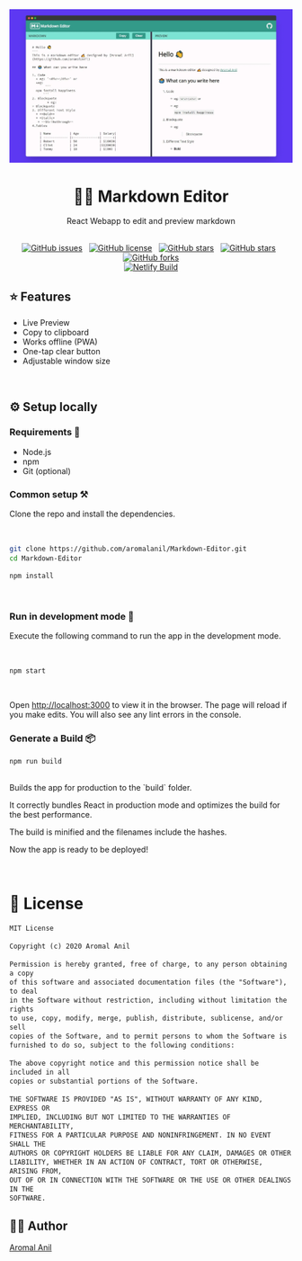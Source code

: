 
<div align="center">
<img src="https://raw.githubusercontent.com/aromalanil/Markdown-Editor/master/art/demo.webp" />
<h1>✍🏻 Markdown Editor</h1>
<p>React Webapp to edit and preview markdown<p/><br/>
<a href="https://github.com/aromalanil/Markdown-Editor/issues"><img alt="GitHub issues" src="https://img.shields.io/github/issues/aromalanil/Markdown-Editor?style=for-the-badge"></a>&nbsp;&nbsp;
<a href="https://github.com/aromalanil/Markdown-Editor/blob/master/LICENSE"><img alt="GitHub license" src="https://img.shields.io/github/license/aromalanil/Markdown-Editor?style=for-the-badge"></a>&nbsp;&nbsp;
<a href="https://github.com/aromalanil/Markdown-Editor/stargazers"><img alt="GitHub stars" src="https://img.shields.io/github/stars/aromalanil/Markdown-Editor?style=for-the-badge"></a>&nbsp;&nbsp;
<a href="https://github.com/aromalanil/Markdown-Editor"><img alt="GitHub stars" src="https://img.shields.io/github/repo-size/aromalanil/Markdown-Editor?style=for-the-badge"></a>&nbsp;&nbsp;
<a href="https://github.com/aromalanil/Markdown-Editor/network"><img alt="GitHub forks" src="https://img.shields.io/github/forks/aromalanil/Markdown-Editor?style=for-the-badge"></a><br/>
<a href="https://app.netlify.com/sites/editmarkdown/deploys"><img alt="Netlify Build" src="https://api.netlify.com/api/v1/badges/281d5586-42a8-4ddf-8daf-50279fcd9148/deploy-status"></a>
</div>


## ⭐ Features

* Live Preview
* Copy to clipboard
* Works offline (PWA)
* One-tap clear button
* Adjustable window size

<br/>

## ⚙ Setup locally

### Requirements 🍫

- Node.js
- npm
- Git (optional)

### Common setup ⚒ 

Clone the repo and install the dependencies.

<br/>

```bash
git clone https://github.com/aromalanil/Markdown-Editor.git
cd Markdown-Editor
```

```bash
npm install
```

<br/>

### Run in development mode 🧪

Execute the following command to run the app in the development mode.

<br/>

```
npm start
```
<br/>

Open [http://localhost:3000](http://localhost:3000) to view it in the browser.
The page will reload if you make edits. You will also see any lint errors in the console.

### Generate a Build 📦

```
npm run build
```
<br/>
Builds the app for production to the `build` folder.<br />

It correctly bundles React in production mode and optimizes the build for the best performance.

The build is minified and the filenames include the hashes.<br />

Now the app is ready to be deployed!

<br/>

# 📜 License

```
MIT License

Copyright (c) 2020 Aromal Anil

Permission is hereby granted, free of charge, to any person obtaining a copy
of this software and associated documentation files (the "Software"), to deal
in the Software without restriction, including without limitation the rights
to use, copy, modify, merge, publish, distribute, sublicense, and/or sell
copies of the Software, and to permit persons to whom the Software is
furnished to do so, subject to the following conditions:

The above copyright notice and this permission notice shall be included in all
copies or substantial portions of the Software.

THE SOFTWARE IS PROVIDED "AS IS", WITHOUT WARRANTY OF ANY KIND, EXPRESS OR
IMPLIED, INCLUDING BUT NOT LIMITED TO THE WARRANTIES OF MERCHANTABILITY,
FITNESS FOR A PARTICULAR PURPOSE AND NONINFRINGEMENT. IN NO EVENT SHALL THE
AUTHORS OR COPYRIGHT HOLDERS BE LIABLE FOR ANY CLAIM, DAMAGES OR OTHER
LIABILITY, WHETHER IN AN ACTION OF CONTRACT, TORT OR OTHERWISE, ARISING FROM,
OUT OF OR IN CONNECTION WITH THE SOFTWARE OR THE USE OR OTHER DEALINGS IN THE
SOFTWARE.
```

## ✍🏻 Author
[Aromal Anil](https://aromalanil.me)
